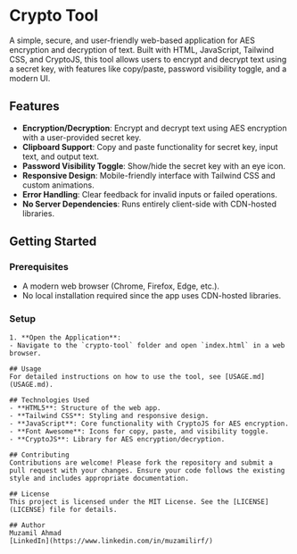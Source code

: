 # Crypto Tool

A simple, secure, and user-friendly web-based application for AES encryption and decryption of text. Built with HTML, JavaScript, Tailwind CSS, and CryptoJS, this tool allows users to encrypt and decrypt text using a secret key, with features like copy/paste, password visibility toggle, and a modern UI.

## Features
- **Encryption/Decryption**: Encrypt and decrypt text using AES encryption with a user-provided secret key.
- **Clipboard Support**: Copy and paste functionality for secret key, input text, and output text.
- **Password Visibility Toggle**: Show/hide the secret key with an eye icon.
- **Responsive Design**: Mobile-friendly interface with Tailwind CSS and custom animations.
- **Error Handling**: Clear feedback for invalid inputs or failed operations.
- **No Server Dependencies**: Runs entirely client-side with CDN-hosted libraries.

## Getting Started
### Prerequisites
- A modern web browser (Chrome, Firefox, Edge, etc.).
- No local installation required since the app uses CDN-hosted libraries.

### Setup
   ```
1. **Open the Application**:
   - Navigate to the `crypto-tool` folder and open `index.html` in a web browser.

## Usage
For detailed instructions on how to use the tool, see [USAGE.md](USAGE.md).

## Technologies Used
- **HTML5**: Structure of the web app.
- **Tailwind CSS**: Styling and responsive design.
- **JavaScript**: Core functionality with CryptoJS for AES encryption.
- **Font Awesome**: Icons for copy, paste, and visibility toggle.
- **CryptoJS**: Library for AES encryption/decryption.

## Contributing
Contributions are welcome! Please fork the repository and submit a pull request with your changes. Ensure your code follows the existing style and includes appropriate documentation.

## License
This project is licensed under the MIT License. See the [LICENSE](LICENSE) file for details.

## Author
Muzamil Ahmad  
[LinkedIn](https://www.linkedin.com/in/muzamilirf/)